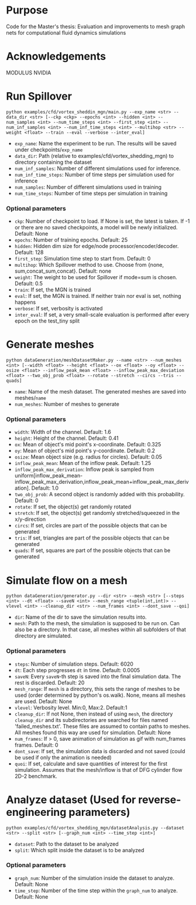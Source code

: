 
# Purpose
Code for the Master's thesis: Evaluation and improvements to mesh graph nets
for computational fluid dynamics simulations

# Acknowledgements
MODULUS NVIDIA

# Run Spillover

```
python examples/cfd/vortex_sheddin_mgn/main.py --exp_name <str> --data_dir <str> [--ckp <ckp> --epochs <int> --hidden <int> --num_samples <int> --num_time_steps <int> --first_step <int> --num_inf_samples <int> --num_inf_time_steps <int> --multihop <str> --weight <float> --train --eval --verbose --inter_eval]
```

- `exp_name`: Name the experiment to be run. The results will be saved under checkpoints/`exp_name`
- `data_dir`: Path (relative to examples/cfd/vortex_shedding_mgn) to directory containing the dataset
- `num_inf_samples`: Number of different simulations used for inference.
- `num_inf_time_steps`: Number of time steps per simulation used for inference
- `num_samples`: Number of different simulations used in training
- `num_time_steps`: Number of time steps per simulation in training

### Optional parameters
- `ckp`: Number of checkpoint to load. If None is set, the latest is taken. If -1 or there are no saved checkpoints, a model will be newly initialized. Default: None
- `epochs`: Number of training epochs. Default: 25
- `hidden`: Hidden dim size for edge/node processor/encoder/decoder. Default: 128
- `first_step`: Simulation time step to start from. Default: 0
- `multihop`: Which Spillover method to use. Choose from {none, sum,concat_sum,concat}. Default: none
- `weight`: The weight to be used for Spillover if mode=sum is chosen. Default: 0.5
- `train`: If set, the MGN is trained
- `eval`: If set, the MGN is trained. If neither train nor eval is set, nothing happens
- `verbose`: If set, verbosity is activated
- `inter_eval`: If set, a very small-scale evaluation is performed after every epoch on the test_tiny split

# Generate meshes

```
python dataGeneration/meshDatasetMaker.py --name <str> --num_meshes <int> [--width <float> --height <float> --ox <float> --oy <float> --osize <float> --inflow_peak_mean <float> --inflow_peak_max_deviation <float> --two_obj_prob <float> --rotate --stretch --circs --tris --quads]
```
- `name`: Name of the mesh dataset. The generated meshes are saved into meshes/`name`
- `num_meshes`: Number of meshes to generate

### Optional parameters
- `width`: Width of the channel. Default: 1.6
- `height`: Height of the channel. Default: 0.41
- `ox`: Mean of object's mid point's x-coordinate. Default: 0.325
- `oy`: Mean of object's mid point's y-coordinate. Default: 0.2
- `osize`: Mean object size (e.g. radius for circles). Default: 0.05
- `inflow_peak_mean`:  Mean of the inflow peak. Default: 1.25
- `inflow_peak_max_derivation`: Inflow peak is sampled from uniform[inflow_peak_mean-inflow_peak_max_derivation,inflow_peak_mean+inflow_peak_max_derivation]. Default: 1.0
- `two_obj_prob`: A second object is randomly added with this probability. Default: 0
- `rotate`: If set, the object(s) get randomly rotated
- `stretch`: If set, the object(s) get randomly stretched/squeezed in the x/y-direction
- `circs`: If set, circles are part of the possible objects that can be generated
- `tris`: If set, triangles are part of the possible objects that can be generated
- `quads`: If set, squares are part of the possible objects that can be generated

# Simulate flow on a mesh

```
python dataGeneration/generator.py --dir <str> --mesh <str> [--steps <int> --dt <float> --saveN <int> --mesh_range <tuple(int,int)> --vlevel <int> --cleanup_dir <str> --num_frames <int> --dont_save --qoi]
```
- `dir`: Name of the dir to save the simulation results into.
- `mesh`: Path to the mesh, the simulation is supposed to be run on. Can also be a directory. In that case, all meshes within all subfolders of that directory are simulated.

### Optional parameters
- `steps`: Number of simulation steps. Default: 6020
- `dt`: Each step progresses `dt` in time. Default: 0.0005
- `saveN`: Every `saveN`-th step is saved into the final simulation data. The rest is discarded. Default: 20
- `mesh_range`: If `mesh` is a directory, this sets the range of meshes to be used (order determined by python's os.walk). None, means all meshes are used. Default: None
- `vlevel`: Verbosity level. Min:0, Max:2. Default:1
- `cleanup_dir`: If not None, then instead of using `mesh`, the directory  `cleanup_dir` and its subdirectories are searched for files named 'failed_meshes.txt'. These files are assumed to contain paths to meshes. All meshes found this way are used for simulation. Default: None
- `num_frames`: If > 0, save animation of simulation as gif with num_frames frames. Default: 0
- `dont_save`: If set, the simulation data is discarded and not saved (could be used if only the animation is needed)
- `quoi`: If set, calculate and save quantities of interest for the first simulation. Assumes that the mesh/inflow is that of DFG cylinder flow 2D-2 benchmark.
  
# Analyze dataset (Used for reverse-engineering parameters)

```
python examples/cfd/vortex_shedding_mgn/datasetAnalysis.py --dataset <str> --split <str> [--graph_num <int> --time_step <int>]
```
- `dataset`: Path to the dataset to be analyzed
- `split`: Which split inside the dataset is to be analyzed

### Optional parameters
- `graph_num`: Number of the simulation inside the dataset to analyze. Default: None
- `time_step`: Number of the time step within the `graph_num` to analyze. Default: None

